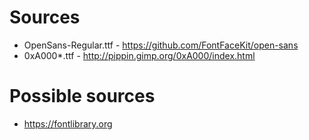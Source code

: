 # Sources

* OpenSans-Regular.ttf - https://github.com/FontFaceKit/open-sans
* 0xA000*.ttf - http://pippin.gimp.org/0xA000/index.html

# Possible sources

* https://fontlibrary.org
